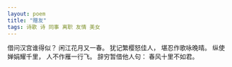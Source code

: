```yaml
---
layout: poem
title: "赠友"
tags: 诗歌 诗 同事 离职 友情 美女
---
```


借问汉宫谁得似？
闲江花月又一春。
犹记繁樱怒佳人，
堪忍作歌咏晚晴。
纵使婵娟耀千里，
人不作雁一行飞。
辞穷暂借他人句：
春风十里不如君。
